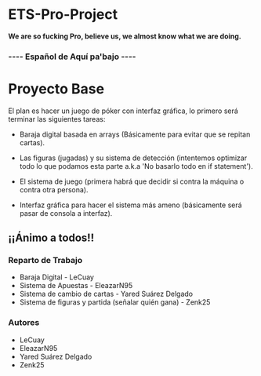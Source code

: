 # ETS-Pro-Project
**We are so fucking Pro, believe us, we almost know what we are doing.**

### ---- Español de Aquí pa'bajo ----
# Proyecto Base
El plan es hacer un juego de póker con interfaz gráfica, lo primero será terminar las siguientes tareas:

* Baraja digital basada en arrays (Básicamente para evitar que se repitan cartas).

* Las figuras (jugadas) y su sistema de detección (intentemos optimizar todo lo que podamos esta parte a.k.a 'No basarlo todo en if statement').

* El sistema de juego (primera habrá que decidir si contra la máquina o contra otra persona).

* Interfaz gráfica para hacer el sistema más ameno (básicamente será pasar de consola a interfaz).

## ¡¡Ánimo a todos!!

### Reparto de Trabajo

* Baraja Digital - LeCuay
* Sistema de Apuestas - EleazarN95
* Sistema de cambio de cartas - Yared Suárez Delgado
* Sistema de figuras y partida (señalar quién gana) - Zenk25

### Autores

* LeCuay
* EleazarN95
* Yared Suárez Delgado
* Zenk25
